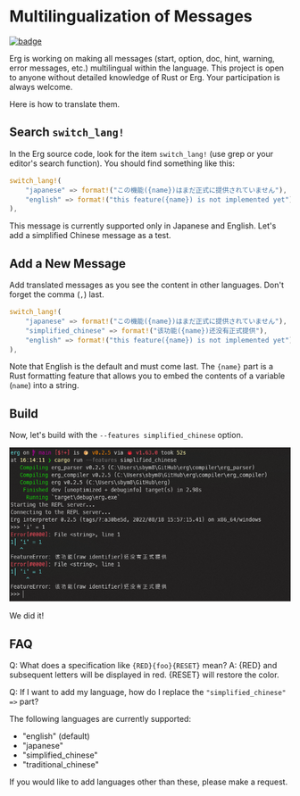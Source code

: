 # Multilingualization of Messages

[![badge](https://img.shields.io/endpoint.svg?url=https%3A%2F%2Fgezf7g7pd5.execute-api.ap-northeast-1.amazonaws.com%2Fdefault%2Fsource_up_to_date%3Fowner%3Derg-lang%26repos%3Derg%26ref%3Dmain%26path%3Ddoc/EN/dev_guide/i18n_messages.md%26commit_hash%3D842fe1035323c5962f76ce10c595ce0d90c6bf04)](https://gezf7g7pd5.execute-api.ap-northeast-1.amazonaws.com/default/source_up_to_date?owner=erg-lang&repos=erg&ref=main&path=doc/EN/dev_guide/i18n_messages.md&commit_hash=842fe1035323c5962f76ce10c595ce0d90c6bf04)

Erg is working on making all messages (start, option, doc, hint, warning, error messages, etc.) multilingual within the language.
This project is open to anyone without detailed knowledge of Rust or Erg. Your participation is always welcome.

Here is how to translate them.

## Search `switch_lang!`

In the Erg source code, look for the item `switch_lang!` (use grep or your editor's search function).
You should find something like this:

```rust
switch_lang!(
    "japanese" => format!("この機能({name})はまだ正式に提供されていません"),
    "english" => format!("this feature({name}) is not implemented yet"),
),
```

This message is currently supported only in Japanese and English. Let's add a simplified Chinese message as a test.

## Add a New Message

Add translated messages as you see the content in other languages. Don't forget the comma (`,`) last.

```rust
switch_lang!(
    "japanese" => format!("この機能({name})はまだ正式に提供されていません"),
    "simplified_chinese" => format!("该功能({name})还没有正式提供"),
    "english" => format!("this feature({name}) is not implemented yet"),
),
```

Note that English is the default and must come last.
The `{name}` part is a Rust formatting feature that allows you to embed the contents of a variable (`name`) into a string.

## Build

Now, let's build with the `--features simplified_chinese` option.

<img src="../../../assets/screenshot_i18n_messages.png" alt='screenshot_i18n_messages'>

We did it!

## FAQ

Q: What does a specification like `{RED}{foo}{RESET}` mean?
A: {RED} and subsequent letters will be displayed in red. {RESET} will restore the color.

Q: If I want to add my language, how do I replace the `"simplified_chinese" =>` part?

The following languages are currently supported:

* "english" (default)
* "japanese"
* "simplified_chinese"
* "traditional_chinese"

If you would like to add languages other than these, please make a request.
